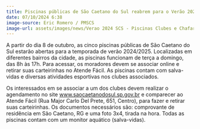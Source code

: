 ```yaml
---
title: Piscinas públicas de São Caetano do Sul reabrem para o Verão 2024/2025
date: 07/10/2024 6:38
image-source: Eric Romero / PMSCS
image-url: assets/images/news/Verao 2024 SCS - Piscinas Clubes e Chafariz Interativo  - 10 janeiro 2024 (25) (1).JPG
---
```


A partir do dia 8 de outubro, as cinco piscinas públicas de São Caetano do Sul estarão abertas para a temporada de verão 2024/2025. Localizadas em diferentes bairros da cidade, as piscinas funcionam de terça a domingo, das 8h às 17h. Para acessar, os moradores devem se associar online e retirar suas carteirinhas no Atende Fácil. As piscinas contam com salva-vidas e diversas atividades esportivas nos clubes associados.

Os interessados em se associar a um dos clubes devem realizar o agendamento no site www.saocaetanodosul.sp.gov.br e comparecer ao Atende Fácil (Rua Major Carlo Del Prete, 651, Centro), para fazer e retirar suas carteirinhas. Os documentos necessários são: comprovante de residência em São Caetano, RG e uma foto 3x4, tirada na hora. Todas as piscinas contam com um monitor aquático (salva-vidas).